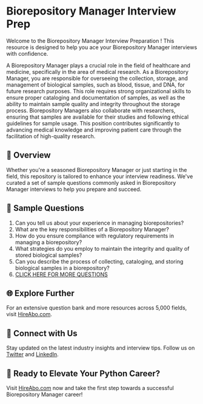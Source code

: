 # Biorepository Manager Interview Prep

Welcome to the Biorepository Manager Interview Preparation ! This resource is designed to help you ace your Biorepository Manager interviews with confidence.

A Biorepository Manager plays a crucial role in the field of healthcare and medicine, specifically in the area of medical research. As a Biorepository Manager, you are responsible for overseeing the collection, storage, and management of biological samples, such as blood, tissue, and DNA, for future research purposes. This role requires strong organizational skills to ensure proper cataloging and documentation of samples, as well as the ability to maintain sample quality and integrity throughout the storage process. Biorepository Managers also collaborate with researchers, ensuring that samples are available for their studies and following ethical guidelines for sample usage. This position contributes significantly to advancing medical knowledge and improving patient care through the facilitation of high-quality research.

## 🚀 Overview

Whether you're a seasoned Biorepository Manager or just starting in the field, this repository is tailored to enhance your interview readiness. We've curated a set of sample questions commonly asked in Biorepository Manager interviews to help you prepare and succeed.

## 📝 Sample Questions

1. Can you tell us about your experience in managing biorepositories?
2. What are the key responsibilities of a Biorepository Manager?
3. How do you ensure compliance with regulatory requirements in managing a biorepository?
4. What strategies do you employ to maintain the integrity and quality of stored biological samples?
5. Can you describe the process of collecting, cataloging, and storing biological samples in a biorepository?
6. [CLICK HERE FOR MORE QUESTIONS](https://hireabo.com/job/2_3_29/Biorepository%20Manager)

## 🌐 Explore Further

For an extensive question bank and more resources across 5,000 fields, visit [HireAbo.com](https://www.hireabo.com).

## 📱 Connect with Us

Stay updated on the latest industry insights and interview tips. Follow us on [Twitter](https://twitter.com/hireabo) and [LinkedIn](https://www.linkedin.com/in/hire-abo-3609972a8/).

## 🚀 Ready to Elevate Your Python Career?

Visit [HireAbo.com](https://www.hireabo.com) now and take the first step towards a successful Biorepository Manager career!